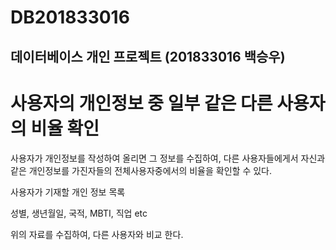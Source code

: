 DB201833016
===========
데이터베이스 개인 프로젝트 (201833016 백승우)
--------------------------------------------
# 사용자의 개인정보 중 일부 같은 다른 사용자의 비율 확인

사용자가 개인정보를 작성하여 올리면 그 정보를 수집하여, 다른 사용자들에게서 자신과 같은 개인정보를 가진자들의 전체사용자중에서의 비율을 확인할 수 있다.

사용자가 기재할 개인 정보 목록

  성별, 생년월일, 국적, MBTI, 직업 etc

위의 자료를 수집하여, 다른 사용자와 비교 한다.
